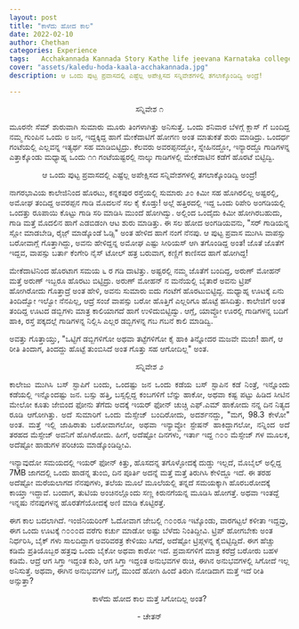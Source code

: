 ```yaml
---
layout: post
title: "ಕಾಳೆದು ಹೋದ ಕಾಲ"
date: 2022-02-10
author: Chethan
categories: Experience
tags:	Acchakannada Kannada Story Kathe life jeevana Karnataka college kannadastory
cover: "assets/kaledu-hoda-kaala-acchakannada.jpg"
description: ಆ ಒಂದು ಪುಟ್ಟ ಪ್ರವಾಸದಲ್ಲಿ ಎಷ್ಟೆಲ್ಲ ಅಪೇಕ್ಷಿಸದ ಸನ್ನಿವೇಶಗಳಲ್ಲಿ ತಗಲಾಕ್ಕೊಂಡಿದ್ವಿ ಅಂದ್ರೆ!

---
```


<p align ="center"> ಸನ್ನಿವೇಶ ೧ </p>

<p align = "justify" > ಮೂರನೇ ಸೆಮ್ ಶುರುವಾಗಿ ಸುಮಾರು ಮೂರು ತಿಂಗಳಾಗಿತ್ತು ಅನಿಸುತ್ತೆ. ಒಂದು ಶನಿವಾರ ಬೆಳಗ್ಗೆ ಕ್ಲಾಸ್ ಗೆ ಬಂದಿದ್ದ ನಮ್ಮ ಗುಂಪಿನ ಒಂದು ೮ ಜನ, ಇದ್ದಕ್ಕಿದ್ದ ಹಾಗೆ ಮೇಕೆದಾಟಿಗೆ ಹೋಗಣ ಅಂತ ಮಾತುಕತೆ ಶುರು ಮಾಡಿದ್ರು. 
ಒಂದರ್ಧ ಗಂಟೆಯಲ್ಲಿ ಎಲ್ಲವನ್ನ ಇತ್ಯರ್ಥ ಸಹ ಮಾಡಿಬಿಟ್ಟಿದ್ರು. ಕೆಲವರು ಅವರಪ್ಪನದ್ದೋ, ಸ್ನೇಹಿನದ್ದೋ, ಇನ್ಯಾರದ್ದೊ ಗಾಡಿಗಳನ್ನ ಎತ್ತಾಕ್ಕೊಂಡು ಮಧ್ಯಾಹ್ನ ಒಂದು ೧೧ ಗಂಟೆಯಷ್ಟರಲ್ಲಿ ನಾಲ್ಕು ಗಾಡಿಗಳಲ್ಲಿ ಮೇಕೆದಾಟಿನ ಕಡೆಗೆ ಹೊರಟೆ ಬಿಟ್ಟಿದ್ವಿ.


<p align ="center"> ಆ ಒಂದು ಪುಟ್ಟ ಪ್ರವಾಸದಲ್ಲಿ ಎಷ್ಟೆಲ್ಲ ಅಪೇಕ್ಷಿಸದ ಸನ್ನಿವೇಶಗಳಲ್ಲಿ ತಗಲಾಕ್ಕೊಂಡಿದ್ವಿ ಅಂದ್ರೆ! </p>

ನಾಗರಭಾವಿಯ ಕಾಲೇಜಿನಿಂದ ಹೊರಟು, ಕನ್ನಕಪುರ ರಸ್ತೆಯಲ್ಲಿ ಸುಮಾರು ೨೦ ಕಿಮೀ ಸಹ ಹೊಗಿರಲಿಲ್ಲ ಅಷ್ಟರಲ್ಲಿ, ಅಮೋಘ ತಂದಿದ್ದ ಅವರಪ್ಪನ ಗಾಡಿ ಮೊದಲನೆ ಸಲ ಕೈ ಕೊಡ್ತು! ಅಲ್ಲೆ ಹತ್ತಿರದಲ್ಲಿ ಇದ್ದ ಒಂದು ರಿಪೇರಿ ಅಂಗಡಿಯಲ್ಲಿ ಒಂದತ್ತು ರೂಪಾಯಿ ಕೊಟ್ಟು ಗಾಡಿ ಸರಿ ಮಾಡಿಸಿ ಮುಂದೆ ಹೋಗಿದ್ವು. ಅಲ್ಲಿಂದ ಒಂದೈದು ಕಿಮೀ  ಹೋಗಿರಬಹುದು, ಗಾಡಿ ಮತ್ತೆ ಮೊದಲಿನ ಹಾಗೆ ಎಡಬಿಡಂಗಿ ಆಟ ಶುರು ಮಾಡಿತ್ತು. ಈ ಸಲ ಹೋದ ಅಂಗಡಿಯವನು, "ಸರ್ ಗಾಡಿಯನ್ನ ಸ್ಲೋ ಮಾಡಬೇಡಿ, ರೈಜ಼್ ಮಾಡ್ಕೊಂಡೆ ಓಡ್ಸಿ" ಅಂತ ಹೇಳಿದ ಹಾಗೆ ನಂಗೆ ನೆನಪು. ಆ ಪುಟ್ಟ ಪ್ರವಾಸ ಮುಗಿಸಿ ವಾಪಸ್ಸು ಬರೋವಾಗ್ಲೆ ಗೊತ್ತಾಗಿದ್ದು, ಅವನು ಹೇಳಿದ್ದನ್ನ ಅಮೋಘ ಎಷ್ಟು ಸೀರಿಯಸ್ ಆಗಿ ತಗೊಂಡಿದ್ದ ಅಂತ! ಜೊತೆ ಜೊತೆಗೆ ಇದ್ದವ, ವಾಪಸ್ಸು ಬರ್ತಾ ಕೆಂಗೇರಿ ನೈಸ್ ಟೋಲ್ ಹತ್ರ ಬರುವಾಗ, ಕಣ್ಣಿಗೆ ಕಾಣಿಸದ ಹಾಗೆ ಹೋಗಿದ್ದ!

ಮೇಕೆದಾಟಿನಿಂದ ಹೊರಟಾಗ ಸಮಯ ೬ ರ ಗಡಿ ದಾಟಿತ್ತು. ಅಷ್ಟರಲ್ಲಿ ನಮ್ಮ ಜೊತೆಗೆ ಬಂದಿದ್ದ, ಅರುಣ್ ಮೋಹನ್ ಮತ್ತೆ ಅರುಣ್ ಇಬ್ಬರೂ ಹೊರಟು ಬಿಟ್ಟಿದ್ರು. ಅರುಣ್ ಮೋಹನ್ ನ ಮನೆಯಲ್ಲಿ ಬೈತಾರೆ ಅವನು ಟ್ರಿಪ್ ಹೋಗಿರೋದು ಗೊತ್ತಾದ್ರೆ ಅಂತ ಹೇಳಿ, ಅವನು ಸುಮಾರು ಐದು ಗಂಟೆಗೆ ಹೊರಟುಬಿಟ್ಟಿದ್ದ. ಮಧ್ಯಾಹ್ನ ಊಟಕ್ಕೆ ಏನು ತಿಂದಿದ್ವೋ ಇಲ್ವೋ ನೆನಪಿಲ್ಲ, ಆದ್ರೆ ಸಂಜೆ ವಾಪಸ್ಸು ಬರೋ ಹೊತ್ತಿಗೆ ಎಲ್ಲರಿಗೂ ಹೊಟ್ಟೆ ಹಸಿದಿತ್ತು. ಕಾಲೇಜಿಗೆ ಅಂತ ತಂದಿದ್ದ ಊಟದ ಡಬ್ಬಿಗಳು ಮಾತ್ರ ಕಾಲಿಯಾಗದೆ ಹಾಗೆ ಉಳಿದುಬಿಟ್ಟಿದ್ವು. ಆಗ್ಲೆ, ಯಾವ್ದೋ ಊರಲ್ಲಿ ಗಾಡಿಗಳನ್ನ ಬದಿಗೆ ಹಾಕಿ, ರಸ್ತೆ ಪಕ್ಕದಲ್ಲೆ ಗಾಡಿಗಳನ್ನ ನಿಲ್ಲಿಸಿ ಎಲ್ಲರ ಡಬ್ಬಿಗಳನ್ನ  ಗಬ ಗಬನೆ ಕಾಲಿ ಮಾಡಿದ್ವಿ.

ಅವತ್ತು ಗೊತ್ತಾಯ್ತು, "ಒಟ್ಟಿಗೆ ಡಬ್ಬಿಗಳಿಗೋ ಅಥವಾ ತಟ್ಟೆಗಳಿಗೋ ಕೈ ಹಾಕಿ ತಿನ್ನೋದರ ಮಜವೇ ಮಜಾ! ಹಾಗೆ, ಆ ರೀತಿ ತಿಂದಾಗ, ತಿಂದದ್ದು ಹೊಟ್ಟೆ ತುಂಬಿಸಿದೆ ಅಂತ ಗೊತ್ತು ಸಹ ಆಗೋದಿಲ್ಲ" ಅಂತ. </p>

<p align ="center"> ಸನ್ನಿವೇಶ ೨ </p>
<p align = "justify" > ಕಾಲೇಜು ಮುಗಿಸಿ ಬಸ್ ಸ್ಟಾಪಿಗೆ ಬಂದು, ಒಂದಷ್ಟು ಜನ ಒಂದು ಕಡೆಯ ಬಸ್ ಸ್ಟಾಪಿನ ಕಡೆ ನಿಂತ್ರೆ, ಇನ್ನೊಂದು ಕಡೆಯಲ್ಲಿ  ಇನ್ನೊಂದಷ್ಟು ಜನ. ಬಸ್ಸು ಹತ್ತಿ, ಬಸ್ಸಲ್ಲಿದ್ದ ಕಂಬಗಳಿಗೆ ಬೆನ್ನು ಹಾಕೋ, ಅಥವಾ ಕಷ್ಟ ಪಟ್ಟು ಹಿಡಿದ ಸೀಟಿನ ಮೇಲೋ ಕೂತು ಜೇಬಿಂದ ಫೋನು ತೆಗೆದು ಅದಕ್ಕೆ ಇಯರ್ ಫೋನ್ ಚುಚ್ಚಿ ಎಫ್.ಎಮ್ ಹಾಕೋದು ನನ್ನ ದಿನ ನಿತ್ಯದ ರೂಡಿ ಆಗೋಗಿತ್ತು. ಅದೆ ಸುಮಾರಿಗೆ ಒಂದು ಮೆಸ್ಸೇಜ್ ಬಂದಿರೋದು, ಅದರ್ಶನದ್ದು, "ಮಗ, 98.3 ಕೇಳೋ" ಅಂತ. ಮತ್ತೆ ಇಲ್ಲಿ ಜಾಹಿರಾತು ಬರೋವಾಗಲೋ, ಅಥವಾ ಇನ್ಯಾವ್ದೋ ಸ್ಟೇಷನ್ ಹಾಕಿದ್ದಾಗಲೋ, ನನ್ನಿಂದ ಅದೆ ತರಹದ ಮೆಸ್ಸೇಜ್ ಅವನಿಗೆ ಹೊಗಿರೋದು. ಹೀಗೆ, ಅದೆಷ್ಟೋ ದಿನಗಳು, ಇರ್ತಾ ಇದ್ದ ೧೦೦ ಮೆಸ್ಸೇಜ್ ಗಳ ಮೂಲಕ, ಅದೆಷ್ಟೋ ಹಾಡುಗಳ ಪರಿಚಯ ಮಾಡ್ಕೊಂಡಿದ್ದೀವಿ. 

ಇನ್ಯಾವುದೋ ಸಮಯದಲ್ಲಿ ಇಯರ್ ಫೋನ್ ಕಿತ್ತು, ಹೊಸದನ್ನ ತಗೊಳ್ಳೋದಕ್ಕೆ ದುಡ್ಡು ಇಲ್ಲದೆ, ಮೊಬೈಲ್ ಅಲ್ಲಿದ್ದ 7MB ಜಾಗದಲ್ಲಿ ಒಂದು ಹಾಡನ್ನ ತುಂಬಿ, ದಿನ ಪೂರ್ತಿ ಅದನ್ನೆ ಮತ್ತೆ ಮತ್ತೆ ತಿರುಗಿಸಿ ಕೇಳಿದ್ದೂ ಇದೆ. ಈ ತರಹ ಅದೆಷ್ಟೋ ಮರೆಯಲಾಗದ ನೆನಪುಗಳು, ತಲೆಯ ಮೂಲೆ ಮೂಲೆಯಲ್ಲಿ ತನ್ನದೆ ಸಮಯಕ್ಕಾಗಿ ಹೊರಬರೋದಕ್ಕೆ ಕಾಯ್ತಾ ಇದ್ದಾವೆ. ಬಂದಾಗ, ತುಟಿಯ ಅಂಚಿನಲ್ಲೊಂದು ಸಣ್ಣ ಕಿರುನಗೆಯನ್ನ ಮೂಡಿಸಿ ಹೋಗತ್ತೆ. ಅಥವಾ ಇಂತದ್ದೆ ಇನ್ನಷು ನೆನಪುಗಳನ್ನ ಹೊರತೆಗೆಯೋದಕ್ಕೆ ಅಣಿ ಮಾಡಿ ಕೊಟ್ಟಿರತ್ತೆ. 

ಈಗ ಕಾಲ ಬದಲಾಗಿದೆ. ಇಂಜಿನಿಯರಿಂಗ್ ಓದೋವಾಗ ಜೇಬಲ್ಲಿ ೧೦೦ರೂ ಇಟ್ಕೊಂಡು, ವಾರಗಟ್ಟಲೆ ಕಳೀತಾ ಇದ್ದವ್ರು, ಈಗ ಒಂದು ಊಟಕ್ಕೆ ೧೦೦೦ದ ವರೆಗು ಕರ್ಚು ಮಾಡೋ ಅಷ್ಟು ಬೆಳೆದು ನಿಂತಿದ್ದೀವಿ. ಟ್ರಿಪ್ ಹೋಗಬೇಕು ಅಂತ ನಿರ್ಧರಿಸಿ, ಬೈಕ್ ಗಳು ಸಾಲದಿದ್ದಾಗ ಅವರಿವರತ್ರ ಕೇಳಿಯು ಸಿಗದೆ, ಅದೆಷ್ಟೋ ಟ್ರಿಪ್ಗಳನ್ನ ಕೈಬಿಟ್ಟಿದ್ದಿದೆ. ಈಗ ಹೆಚ್ಚು ಕಡಿಮೆ ಪ್ರತಿಯೊಬ್ಬರ ಹತ್ರವು ಒಂದು ಬೈಕೋ ಅಥವಾ ಕಾರೋ ಇದೆ. ಪ್ರವಾಸಗಳಿಗೆ ಮಾತ್ರ ಕರೆದ್ರೆ ಬರೋರು ಬಹಳ ಕಡಿಮೆ. ಆದ್ರೆ ಆಗ ಸಿಗ್ತಾ ಇದ್ದಂತ ಕುಶಿ, ಆಗ ಸಿಗ್ತಾ ಇದ್ದಂತ ಅನುಭವಗಳ ರುಚಿ, ಈಗಿನ ಅನುಭವಗಳಲ್ಲಿ ಸಿಗೋದೆ ಇಲ್ಲ ಅನಿಸುತ್ತೆ. ಅಥವಾ, ಈಗಿನ ಅನುಭವಗಳ ಬಗ್ಗೆ, ಮುಂದೆ ಹೋಗಿ ಹಿಂದೆ ತಿರುಗಿ ನೋಡಿದಾಗ ಮತ್ತೆ ಇದೆ ರೀತಿ ಅನ್ಸುತ್ತಾ? <br>

<p align ="center"> ಕಾಳೆದು ಹೋದ ಕಾಲ ಮತ್ತೆ ಸಿಗೋದಿಲ್ಲ ಅಂತ? </p>

<p align ="center"> - ಚೇತನ್</p>

